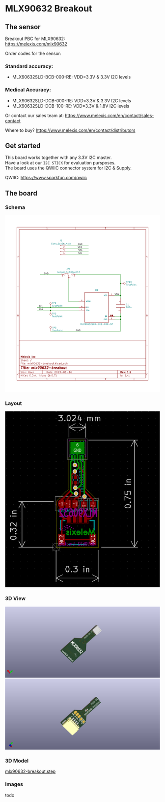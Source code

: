 # MLX90632 Breakout

## The sensor

Breakout PBC for MLX90632:  
https://melexis.com/mlx90632

Order codes for the sensor:

### Standard accuracy:  

- MLX90632SLD-BCB-000-RE: VDD=3.3V & 3.3V I2C levels

### Medical Accuracy:

- MLX90632SLD-DCB-000-RE: VDD=3.3V & 3.3V I2C levels
- MLX90632SLD-DCB-100-RE: VDD=3.3V & 1.8V I2C levels

Or contact our sales team at: https://www.melexis.com/en/contact/sales-contact

Where to buy? https://www.melexis.com/en/contact/distributors


## Get started

This board works together with any 3.3V I2C master.  
Have a look at our `I2C STICK` for evaluation pursposes.  
The board uses the QWIIC connector system for I2C & Supply.

QWIIC: https://www.sparkfun.com/qwiic


## The board

### Schema

![](output/mlx90632-breakout.svg)  

### Layout

![](media/mlx90632-breakout-layout.png)  

### 3D View

![](media/mlx90632-breakout-top.png)  
![](media/mlx90632-breakout-bottom.png)  

### 3D Model

[mlx90632-breakout.step](output/mlx90632-breakout.step)  

### Images

todo

